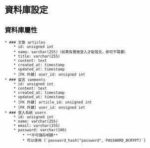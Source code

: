 # 資料庫設定

## 資料庫屬性
    * ### 文章 articles
        * id: unsigned int
        * name: varchar(255)（如果有實做登入才能發文，即可不需要）
        * title: varchar(255)
        * content: text
        * created_at: timestamp
        * updated_at: timestamp
        * [FK 外鍵] user_id: unsigned int
    * ### 留言 comments
        * id: unsigned int
        * content: text
        * created_at: timestamp
        * updated_at: timestamp
        * [FK 外鍵] article_id: unsigned int
        * [FK 外鍵] user_id: unsigned int
    * ### 登入系統 users
        * id: unsigned int
        * name: varchar(255)
        * email: varchar(255)
        * password: varchar(100)
            * **不可儲存明碼**
            * 可以使用 [`password_hash("password", PASSWORD_BCRYPT)`]